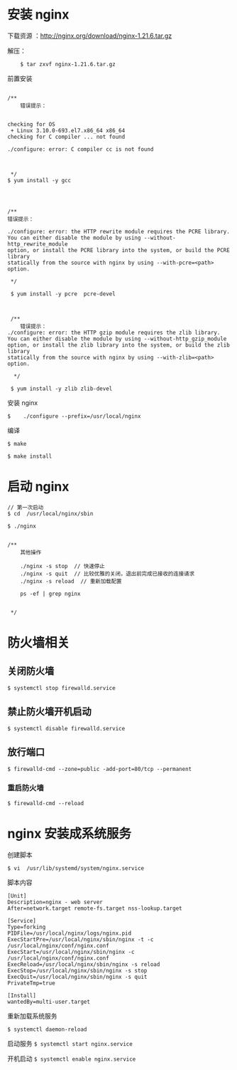 # 安装 nginx

下载资源 ：http://nginx.org/download/nginx-1.21.6.tar.gz    



解压：
```
    $ tar zxvf nginx-1.21.6.tar.gz

```


前置安装


```

/**
    错误提示：


checking for OS
 + Linux 3.10.0-693.el7.x86_64 x86_64
checking for C compiler ... not found

./configure: error: C compiler cc is not found



 */
$ yum install -y gcc




/**
错误提示：

./configure: error: the HTTP rewrite module requires the PCRE library.
You can either disable the module by using --without-http_rewrite_module
option, or install the PCRE library into the system, or build the PCRE library
statically from the source with nginx by using --with-pcre=<path> option.

 */

 $ yum install -y pcre  pcre-devel



 /**
    错误提示：
./configure: error: the HTTP gzip module requires the zlib library.
You can either disable the module by using --without-http_gzip_module
option, or install the zlib library into the system, or build the zlib library
statically from the source with nginx by using --with-zlib=<path> option.
 
  */

 $ yum install -y zlib zlib-devel

```  




安装 nginx 

```
$    ./configure --prefix=/usr/local/nginx

```


编译
```
$ make

$ make install

```




# 启动 nginx

```
// 第一次启动
$ cd  /usr/local/nginx/sbin

$ ./nginx 


/**
    其他操作

    ./nginx -s stop  // 快速停止
    ./nginx -s quit  // 比较优雅的关闭，退出前完成已接收的连接请求
    ./nginx -s reload  // 重新加载配置

    ps -ef | grep nginx


 */

```


# 防火墙相关

## 关闭防火墙

`$ systemctl stop firewalld.service `

## 禁止防火墙开机启动

`$ systemctl disable firewalld.service `

## 放行端口

```
$ firewalld-cmd --zone=public -add-port=80/tcp --permanent

```
### 重启防火墙

`$ firewalld-cmd --reload `

# nginx 安装成系统服务

创建脚本
```
$ vi  /usr/lib/systemd/system/nginx.service
```  

脚本内容
```
[Unit]
Description=nginx - web server
After=network.target remote-fs.target nss-lookup.target

[Service]
Type=forking
PIDFile=/usr/local/nginx/logs/nginx.pid
ExecStartPre=/usr/local/nginx/sbin/nginx -t -c /usr/local/nginx/conf/nginx.conf
ExecStart=/usr/local/nginx/sbin/nginx -c  /usr/local/nginx/conf/nginx.conf
ExecReload=/usr/local/nginx/sbin/nginx -s reload
ExecStop=/usr/local/nginx/sbin/nginx -s stop
ExecQuit=/usr/local/nginx/sbin/nginx -s quit
PrivateTmp=true

[Install]
wantedBy=multi-user.target

```

重新加载系统服务

`$ systemctl daemon-reload`


启动服务
`$ systemctl start nginx.service`

开机启动
`$ systemctl enable nginx.service`

